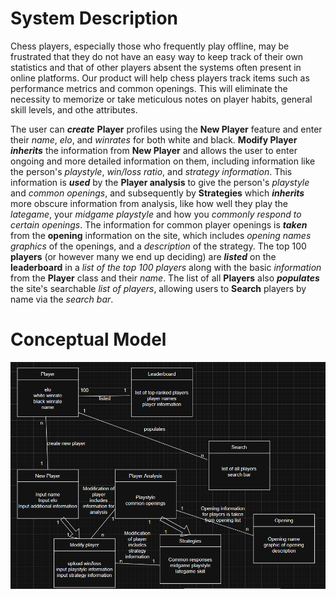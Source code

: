 # **System Description**

Chess players, especially those who frequently play offline, may be frustrated that they do not have an easy way to keep track of their own statistics and that of other players absent the systems often present in online platforms.  Our product will help chess players track items such as performance metrics and common openings.  This will eliminate the necessity to memorize or take meticulous notes on player habits, general skill levels, and othe attributes.  

The user can ***create*** **Player** profiles using the **New Player** feature and enter their *name*, *elo*, and *winrates* for both white and black.  **Modify Player** ***inherits*** the information from **New Player** and allows the user to enter ongoing and more detailed information on them, including information like the person's *playstyle*, *win/loss ratio*, and *strategy information*.  This information is ***used*** by the **Player analysis** to give the person's *playstyle* and *common openings*, and subsequently by **Strategies** which ***inherits*** more obscure information from analysis, like how well they play the *lategame*, your *midgame playstyle* and how you *commonly respond to certain openings*. The information for common player openings is ***taken*** from the **opening** information on the site, which includes *opening names* *graphics* of the openings, and a *description* of the strategy.  The top 100 **players** (or however many we end up deciding) are ***listed*** on the **leaderboard** in a *list of the top 100 players* along with the basic *information* from the **Player** class and their *name*.  The list of all **Players** also ***populates*** the site's searchable *list of players*, allowing users to **Search** players by name via the *search bar*.

# **Conceptual Model**

![image](Screenshot_2025-10-12_140838.png) 
